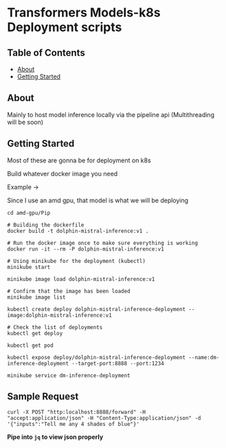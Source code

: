 # Transformers Models-k8s Deployment scripts 

## Table of Contents

- [About](#about)
- [Getting Started](#getting_started)

## About <a name = "about"></a>

Mainly to host model inference locally via the pipeline api
(Multithreading will be soon)


## Getting Started <a name = "getting_started"></a>

Most of these are gonna be for deployment on k8s

Build whatever docker image you need

Example -> 

Since I use an amd gpu, that model is what we will be deploying


```
cd amd-gpu/Pip

# Building the dockerfile
docker build -t dolphin-mistral-inference:v1 . 

# Run the docker image once to make sure everything is working
docker run -it --rm -P dolphin-mistral-inference:v1

# Using minikube for the deployment (kubectl)
minikube start

minikube image load dolphin-mistral-inference:v1

# Confirm that the image has been loaded
minikube image list

kubectl create deploy dolphin-mistral-inference-deployment --image:dolphin-mistral-inference:v1

# Check the list of deployments
kubectl get deploy

kubectl get pod

kubectl expose deploy/dolphin-mistral-inference-deployment --name:dm-inference-deployment --target-port:8888 --port:1234

minikube service dm-inference-deployment
```


## Sample Request

`curl -X POST "http:localhost:8888/forward" -H "accept:application/json" -H "Content-Type:application/json" -d '{"inputs":"Tell me any 4 shades of blue"}' `

**Pipe into `jq` to view json properly**
